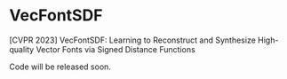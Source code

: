 # VecFontSDF
[CVPR 2023] VecFontSDF: Learning to Reconstruct and Synthesize High-quality Vector Fonts via Signed Distance Functions

Code will be released soon.
